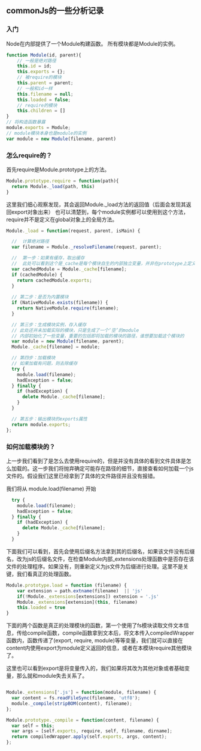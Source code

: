 ## commonJs的一些分析记录

### 入门
Node在内部提供了一个Module构建函数。
所有模块都是Module的实例。

```js
function Module(id, parent){
    // 一般是绝对路径
    this.id = id;
    this.exports = {};
    // 被require的模块
    this.parent = parent;
    // 一般和id一样
    this.filename = null;
    this.loaded = false;
    // require的模块
    this.children = []
}
// 将构造函数暴露
module.exports = Module;
// module模块本身也是module的实例
var module = new Module(filename, parent)
```

### 怎么require的？
首先require是Module.prototype上的方法。
```js
Module.prototype.require = function(path){
  return Module._load(path, this)  
}
```
这里我们细心观察发现，其会返回Module._load方法的返回值（后面会发现其返回export对象出来）
也可以清楚到，每个module实例都可以使用到这个方法，require并不是定义在global对象上的全局方法。

```js
Module._load = function(request, parent, isMain) {

  //  计算绝对路径
  var filename = Module._resolveFilename(request, parent);

  //  第一步：如果有缓存，取出缓存
  //  此处可以看到这个是_cache是每个模块自生的内部独立变量，并非在prototype上定义的
  var cachedModule = Module._cache[filename];
  if (cachedModule) {
    return cachedModule.exports;
  }
  
  // 第二步：是否为内置模块
  if (NativeModule.exists(filename)) {
    return NativeModule.require(filename);
  }

  // 第三步：生成模块实例，存入缓存
  // 此处还并未加载实际的模块，只是生成了一个‘空’的module
  // 内部初始化了一些变量，重要的包括即将加载的模块的路径，谁想要加载这个模块的
  var module = new Module(filename, parent);
  Module._cache[filename] = module;

  // 第四步：加载模块
  // 如果加载有问题，则去除缓存
  try {
    module.load(filename);
    hadException = false;
  } finally {
    if (hadException) {
      delete Module._cache[filename];
    }
  }

  // 第五步：输出模块的exports属性
  return module.exports;
};
```

### 如何加载模块的？

上一步我们看到了是怎么去使用require的，但是并没有具体的看到文件具体是怎么加载的。这一步我们将抛弃确定可能存在路径的细节，直接查看如何加载一个js文件的。假设我们这里已经拿到了具体的文件路径并且没有报错。

我们将从  module.load(filename)  开始
```js
  try {
    module.load(filename);
    hadException = false;
  } finally {
    if (hadException) {
      delete Module._cache[filename];
    }
  }
```
下面我们可以看到，首先会使用后缀名方法拿到其的后缀名，如果该文件没有后缀名，改为js的后缀名文件，在检查Module内部_extensions处理函数中是否存在该文件的处理程序。如果没有，则重新定义为js文件为后缀进行处理。这里不是关键，我们看真正的处理函数。
```js
Module.prototype.load = function (filename) {
    var extension = path.extname(filename)  || 'js'
    if(!Module._extensions[extensions]) extension = '.js'
    Module._extensions[extension](this, filename)
    this.loaded = true
}


```
下面的两个函数是真正的处理模块的函数，第一个使用了fs模块读取文件文本信息，传给compile函数，compile函数拿到文本后，将文本传入compiledWrapper函数内，函数传递了(export, require, module)等等变量，我们就可以直接在content内使用export为module定义返回的信息，或者在本模块require其他模块了。

这里也可以看到export是将变量传入的，我们如果将其改为其他对象或者基础变量，那么就和module失去关系了。

```js

Module._extensions['.js'] = function(module, filename) {
  var content = fs.readFileSync(filename, 'utf8');
  module._compile(stripBOM(content), filename);
};

Module.prototype._compile = function(content, filename) {
  var self = this;
  var args = [self.exports, require, self, filename, dirname];
  return compiledWrapper.apply(self.exports, args, content);
};
```